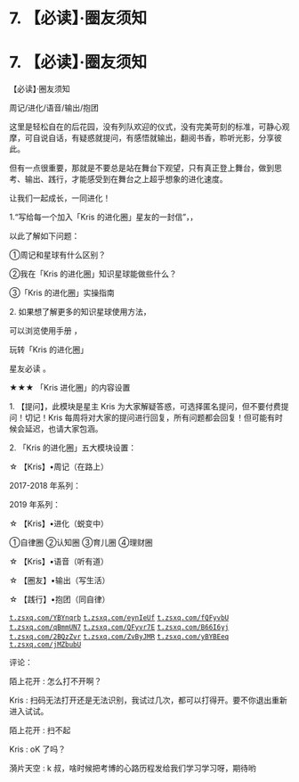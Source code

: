 # 7\. 【必读】·圈友须知

# 7\. 【必读】·圈友须知

【必读】·圈友须知

周记/进化/语音/输出/抱团

这里是轻松自在的后花园，没有列队欢迎的仪式，没有完美苛刻的标准，可静心观摩，可自说自话，有疑惑就提问，有感悟就输出，翻阅书香，聆听光影，分享彼此。

但有一点很重要，那就是不要总是站在舞台下观望，只有真正登上舞台，做到思考、输出、践行，才能感受到在舞台之上超乎想象的进化速度。

让我们一起成长，一同进化！

1.“写给每一个加入「Kris 的进化圈」星友的一封信”，，

以此了解如下问题：

①周记和星球有什么区别？

②我在「Kris 的进化圈」知识星球能做些什么？

③「Kris 的进化圈」实操指南

2\. 如果想了解更多的知识星球使用方法，

可以浏览使用手册 ，

玩转「Kris 的进化圈」

星友必读 。

★★★ 「Kris 进化圈」的内容设置

1\. 【提问】，此模块是星主 Kris 为大家解疑答惑，可选择匿名提问，但不要付费提问！切记！Kris 每周将对大家的提问进行回复，所有问题都会回复！但可能有时候会延迟，也请大家包涵。

2\. 「Kris 的进化圈」五大模块设置：

☆ 【Kris】•周记（在路上）

2017-2018 年系列：

2019 年系列：

☆ 【Kris】•进化（蜕变中）

①自律圈 ②认知圈 ③育儿圈 ④理财圈

☆ 【Kris】•语音（听有道）

☆ 【圈友】•输出（写生活）

☆ 【践行】•抱团（同自律）

[`t.zsxq.com/YBYnqrb`](https://t.zsxq.com/YBYnqrb) [`t.zsxq.com/eynIeUf`](https://t.zsxq.com/eynIeUf) [`t.zsxq.com/fQFyvbU`](https://t.zsxq.com/fQFyvbU) [`t.zsxq.com/qBmmUN7`](https://t.zsxq.com/qBmmUN7) [`t.zsxq.com/QFyvr7E`](https://t.zsxq.com/QFyvr7E) [`t.zsxq.com/B66I6yj`](https://t.zsxq.com/B66I6yj) [`t.zsxq.com/2BQzZvr`](https://t.zsxq.com/2BQzZvr) [`t.zsxq.com/ZvByJMR`](https://t.zsxq.com/ZvByJMR) [`t.zsxq.com/yBYBEeq`](https://t.zsxq.com/yBYBEeq) [`t.zsxq.com/jMZbubU`](https://t.zsxq.com/jMZbubU)

评论：

陌上花开 : 怎么打不开啊？

Kris : 扫码无法打开还是无法识别，我试过几次，都可以打得开。要不你退出重新进入试试。

陌上花开 : 扫不起

Kris : oK 了吗？

漪片天空 : k 叔，啥时候把考博的心路历程发给我们学习学习呀，期待哟